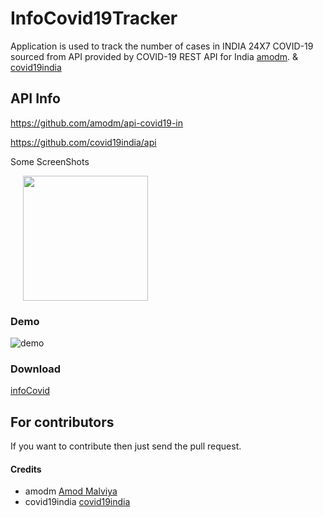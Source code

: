 <!--
  Title: InfoCovid19Tracker
  Description: This application is used to track the number of cases in INDIA 24X7
  Author: vedraj360
  -->

# InfoCovid19Tracker

Application is used to track the number of cases in INDIA 24X7 COVID-19 sourced from API provided by 
COVID-19 REST API for India [amodm](https://www.mohfw.gov.in/). & [covid19india](https://github.com/covid19india/api)

## API Info

https://github.com/amodm/api-covid19-in

https://github.com/covid19india/api


Some ScreenShots

<p float="left">
  <img src="https://github.com/vedraj360/InfoCovid19Tracker/blob/master/screenshots/s1.png" width="200" hspace="20"/>
</p>

### Demo
![demo](https://github.com/vedraj360/InfoCovid19Tracker/blob/master/screenshots/demo.gif)

### Download
[infoCovid](https://github.com/vedraj360/InfoCovid19Tracker/tree/master/app/release/app-release.apk)

## For contributors

If you  want to contribute then just send the pull request.

#### Credits
* amodm [Amod Malviya](https://github.com/amodm/api-covid19-in)
* covid19india [covid19india](https://github.com/covid19india/api)

